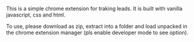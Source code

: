 This is a simple chrome extension for traking leads. It is built with vanilla javascript, css and html.

To use, please download as zip, extract into a folder and load unpacked in the chrome extension manager (pls enable developer mode to see option).
